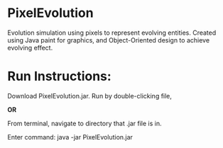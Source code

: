 # PixelEvolution
Evolution simulation using pixels to represent evolving entities. Created using Java paint for graphics, and Object-Oriented design to achieve evolving effect.

# Run Instructions:
Download PixelEvolution.jar.
Run by double-clicking file,

**OR**

From terminal, navigate to directory that .jar file is in.

Enter command: java -jar PixelEvolution.jar
